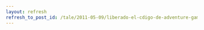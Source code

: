 ```yaml
---
layout: refresh
refresh_to_post_id: /tale/2011-05-09/liberado-el-cdigo-de-adventure-game-studio-ags.html
---
```

